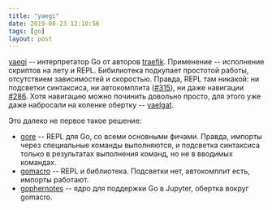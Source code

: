 ```yaml
---
title: "yaegi"
date: 2019-08-23 12:10:56
tags: [go]
layout: post
---
```


[yaegi](https://blog.containo.us/announcing-yaegi-263a1e2d070a) -- интерпретатор Go от авторов [traefik](https://github.com/containous/traefik). Применение -- исполнение скриптов на лету и REPL. Бибилиотека подкупает простотой работы, отсутствием зависимостей и скоростью. Правда, REPL там никакой: ни подсветки синтаксиса, ни автокомплита ([#315](https://github.com/containous/yaegi/issues/315)), ни даже навигации [#286](https://github.com/containous/yaegi/issues/286). Хотя навигацию можно починить довольно просто, для этого уже даже набросали на коленке обертку -- [yaelgat](https://github.com/bogen85/yaelgat).

Это далеко не первое такое решение:

+ [gore](https://github.com/motemen/gore) -- REPL для Go, со всеми основными фичами. Правда, импорты через специальные команды выполняются, и подсветка синтаксиса только в результатах выполнения команд, но не в вводимых командах.
+ [gomacro](https://github.com/cosmos72/gomacro) -- REPL и библиотека. Подсветки нет, автокомплит есть, импорты работают.
+ [gophernotes](https://github.com/gopherdata/gophernotes) -- ядро для поддержки Go в Jupyter, обертка вокруг gomacro.

